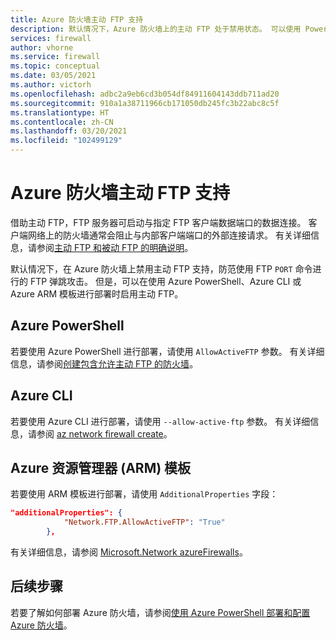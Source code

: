 ```yaml
---
title: Azure 防火墙主动 FTP 支持
description: 默认情况下，Azure 防火墙上的主动 FTP 处于禁用状态。 可以使用 PowerShell、CLI 和 ARM 模板启用主动 FTP。
services: firewall
author: vhorne
ms.service: firewall
ms.topic: conceptual
ms.date: 03/05/2021
ms.author: victorh
ms.openlocfilehash: adbc2a9eb6cd3b054df84911604143ddb711ad20
ms.sourcegitcommit: 910a1a38711966cb171050db245fc3b22abc8c5f
ms.translationtype: HT
ms.contentlocale: zh-CN
ms.lasthandoff: 03/20/2021
ms.locfileid: "102499129"
---
```

# <a name="azure-firewall-active-ftp-support"></a>Azure 防火墙主动 FTP 支持

借助主动 FTP，FTP 服务器可启动与指定 FTP 客户端数据端口的数据连接。 客户端网络上的防火墙通常会阻止与内部客户端端口的外部连接请求。 有关详细信息，请参阅[主动 FTP 和被动 FTP 的明确说明](https://slacksite.com/other/ftp.html)。

默认情况下，在 Azure 防火墙上禁用主动 FTP 支持，防范使用 FTP `PORT` 命令进行的 FTP 弹跳攻击。 但是，可以在使用 Azure PowerShell、Azure CLI 或 Azure ARM 模板进行部署时启用主动 FTP。


## <a name="azure-powershell"></a>Azure PowerShell

若要使用 Azure PowerShell 进行部署，请使用 `AllowActiveFTP` 参数。 有关详细信息，请参阅[创建包含允许主动 FTP 的防火墙](/powershell/module/az.network/new-azfirewall#16---create-a-firewall-with-allow-active-ftp-)。

## <a name="azure-cli"></a>Azure CLI

若要使用 Azure CLI 进行部署，请使用 `--allow-active-ftp` 参数。 有关详细信息，请参阅 [az network firewall create](/cli/azure/ext/azure-firewall/network/firewall#ext_azure_firewall_az_network_firewall_create-optional-parameters)。 

## <a name="azure-resource-manager-arm-template"></a>Azure 资源管理器 (ARM) 模板

若要使用 ARM 模板进行部署，请使用 `AdditionalProperties` 字段：

```json
"additionalProperties": {
            "Network.FTP.AllowActiveFTP": "True"
        },
```
有关详细信息，请参阅 [Microsoft.Network azureFirewalls](/azure/templates/microsoft.network/azurefirewalls)。

## <a name="next-steps"></a>后续步骤

若要了解如何部署 Azure 防火墙，请参阅[使用 Azure PowerShell 部署和配置 Azure 防火墙](deploy-ps.md)。